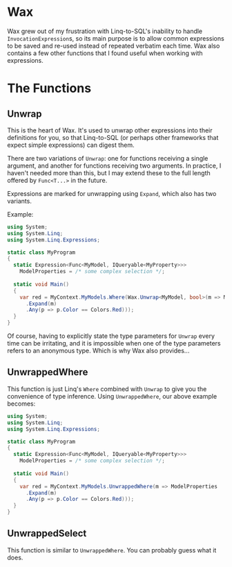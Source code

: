 Wax
===

Wax grew out of my frustration with Linq-to-SQL's inability to handle `InvocationExpression`s,
so its main purpose is to allow common expressions to be saved and re-used instead of repeated
verbatim each time. Wax also contains a few other functions that I found useful when
working with expressions.

The Functions
=============

Unwrap
------

This is the heart of Wax. It's used to unwrap other expressions into their definitions for you,
so that Linq-to-SQL (or perhaps other frameworks that expect simple expressions) can digest them.

There are two variations of `Unwrap`: one for functions receiving a single argument,
and another for functions receiving two arguments. In practice, I haven't needed more than this,
but I may extend these to the full length offered by `Func<T...>` in the future.

Expressions are marked for unwrapping using `Expand`, which also has two variants.

Example:

```csharp
using System;
using System.Linq;
using System.Linq.Expressions;

static class MyProgram
{
  static Expression<Func<MyModel, IQueryable<MyProperty>>>
    ModelProperties = /* some complex selection */;
    
  static void Main()
  {
    var red = MyContext.MyModels.Where(Wax.Unwrap<MyModel, bool>(m => ModelProperties
      .Expand(m)
      .Any(p => p.Color == Colors.Red)));
  }
}
```

Of course, having to explicitly state the type parameters for `Unwrap` every time can be irritating, and
it is impossible when one of the type parameters refers to an anonymous type.
Which is why Wax also provides...

UnwrappedWhere
--------------

This function is just Linq's `Where` combined with `Unwrap` to give you the convenience of type inference.
Using `UnwrappedWhere`, our above example becomes:

```csharp
using System;
using System.Linq;
using System.Linq.Expressions;

static class MyProgram
{
  static Expression<Func<MyModel, IQueryable<MyProperty>>>
    ModelProperties = /* some complex selection */;
    
  static void Main()
  {
    var red = MyContext.MyModels.UnwrappedWhere(m => ModelProperties
      .Expand(m)
      .Any(p => p.Color == Colors.Red)));
  }
}
```

UnwrappedSelect
---------------

This function is similar to `UnwrappedWhere`. You can probably guess what it does.
